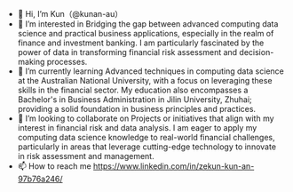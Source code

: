 - 👋 Hi, I’m Kun（@kunan-au）
- 👀 I’m interested in  Bridging the gap between advanced computing data science and practical business applications, especially in the realm of finance and investment banking. I am particularly fascinated by the power of data in transforming financial risk assessment and decision-making processes.
- 🌱 I’m currently learning Advanced techniques in computing data science at the Australian National University, with a focus on leveraging these skills in the financial sector. My education also encompasses a Bachelor's in Business Administration in Jilin University, Zhuhai; providing a solid foundation in business principles and practices.
- 💞️ I’m looking to collaborate on Projects or initiatives that align with my interest in financial risk and data analysis. I am eager to apply my computing data science knowledge to real-world financial challenges, particularly in areas that leverage cutting-edge technology to innovate in risk assessment and management.
- 📫 How to reach me https://www.linkedin.com/in/zekun-kun-an-97b76a246/

<!---
kunan-au/kunan-au is a ✨ special ✨ repository because its `README.md` (this file) appears on your GitHub profile.
You can click the Preview link to take a look at your changes.
--->
